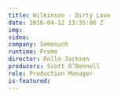```yaml
---
title: Wilkinson - Dirty Love
date: 2016-04-12 13:35:00 Z
img: 
video: 
company: Somesuch
runtime: Promo
director: Rollo Jackson
producers: Scott O’Donnell
role: Production Manager
is-featured:
---
```


